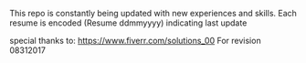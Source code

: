 This repo is constantly being updated with new experiences and skills. Each resume is encoded (Resume ddmmyyyy) indicating last update

special thanks to: https://www.fiverr.com/solutions_00
For revision 08312017 
